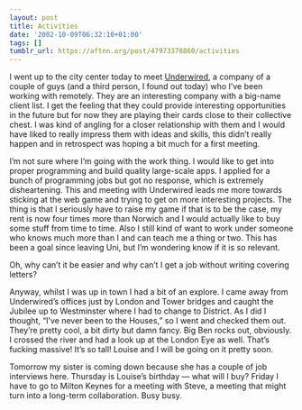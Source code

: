 ```yaml
---
layout: post
title: Activities
date: '2002-10-09T06:32:10+01:00'
tags: []
tumblr_url: https://aftnn.org/post/47973378860/activities
---
```

<p>I went up to the city center today to meet <a href="http://www.underwired.com">Underwired</a>, a company of a couple of guys (and a third person, I found out today) who I&rsquo;ve been working with remotely. They are an interesting company with a big-name client list. I get the feeling that they could provide interesting opportunities in the future but for now they are playing their cards close to their collective chest. I was kind of angling for a closer relationship with them and I would have liked to really impress them with ideas and skills, this didn&rsquo;t really happen and in retrospect was hoping a bit much for a first meeting.</p>
<p>I&rsquo;m not sure where I&rsquo;m going with the work thing. I would like to get into proper programming and build quality large-scale apps. I applied for a bunch of programming jobs but got no response, which is extremely disheartening. This and meeting with Underwired leads me more towards sticking at the web game and trying to get on more interesting projects. The thing is that I seriously have to raise my game if that is to be the case, my rent is now four times more than Norwich and I would actually like to buy some stuff from time to time. Also I still kind of want to work under someone who knows much more than I and can teach me a thing or two. This has been a goal since leaving Uni, but I&rsquo;m wondering know if it is so relevant.</p>
<p>Oh, why can&rsquo;t it be easier and why can&rsquo;t I get a job without writing covering letters?</p>
<p>Anyway, whilst I was up in town I had a bit of an explore. I came away from Underwired&rsquo;s offices just by London and Tower bridges and caught the Jubilee up to Westminster where I had to change to District. As I did I thought, &ldquo;I&rsquo;ve never been to the Houses,&rdquo; so I went and checked them out. They&rsquo;re pretty cool, a bit dirty but damn fancy. Big Ben rocks out, obviously. I crossed the river and had a look up at the London Eye as well. That&rsquo;s fucking massive! It&rsquo;s so tall! Louise and I will be going on it pretty soon.</p>
<p>Tomorrow my sister is coming down because she has a couple of job interviews here. Thursday is Louise&rsquo;s birthday — what will I buy? Friday I have to go to Milton Keynes for a meeting with Steve, a meeting that might turn into a long-term collaboration. Busy busy.</p>
